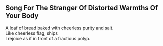 Song For The Stranger Of Distorted Warmths Of Your Body
-------------------------------------------------------
A loaf of bread baked with cheerless purity and salt.  
Like cheerless flag, ships  
I rejoice as if in front of a fractious polyp.  
